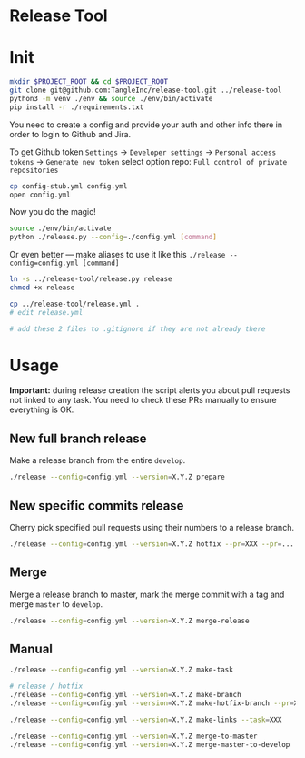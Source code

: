 Release Tool
============


# Init
```bash
mkdir $PROJECT_ROOT && cd $PROJECT_ROOT                                 # create a project dir and enter
git clone git@github.com:TangleInc/release-tool.git ../release-tool     # clone the project
python3 -m venv ./env && source ./env/bin/activate                      # create and activate virtual env
pip install -r ./requirements.txt                                       # install requirements
```

You need to create a config and provide your auth and other info there in order to login to Github and Jira.

To get Github token `Settings` -> `Developer settings` -> `Personal access tokens` -> `Generate new token`
select option repo: `Full control of private repositories`

```bash
cp config-stub.yml config.yml                                           # create a personal config
open config.yml
```

Now you do the magic!

```bash
source ./env/bin/activate
python ./release.py --config=./config.yml [command]
```

Or even better — make aliases to use it like this `./release --config=config.yml [command]`

```bash
ln -s ../release-tool/release.py release
chmod +x release

cp ../release-tool/release.yml .
# edit release.yml

# add these 2 files to .gitignore if they are not already there
```

# Usage

**Important:** during release creation the script alerts you about pull requests not linked to any task. You need to check these PRs manually to ensure everything is OK.

## New full branch release

Make a release branch from the entire `develop`.

```bash
./release --config=config.yml --version=X.Y.Z prepare
```

## New specific commits release

Cherry pick specified pull requests using their numbers to a release branch.

```bash
./release --config=config.yml --version=X.Y.Z hotfix --pr=XXX --pr=...
```

## Merge

Merge a release branch to master, mark the merge commit with a tag and merge `master` to `develop`.

```bash
./release --config=config.yml --version=X.Y.Z merge-release
```

## Manual
```bash
./release --config=config.yml --version=X.Y.Z make-task

# release / hotfix
./release --config=config.yml --version=X.Y.Z make-branch
./release --config=config.yml --version=X.Y.Z make-hotfix-branch --pr=XXX --pr=...

./release --config=config.yml --version=X.Y.Z make-links --task=XXX

./release --config=config.yml --version=X.Y.Z merge-to-master
./release --config=config.yml --version=X.Y.Z merge-master-to-develop
```
